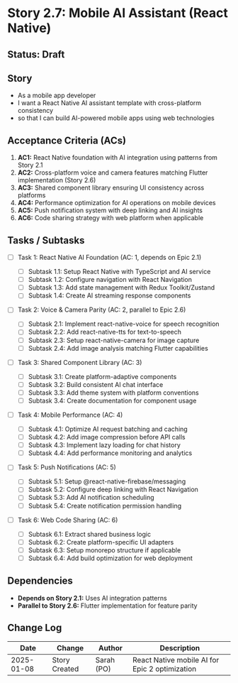# Story 2.7: Mobile AI Assistant (React Native)

## Status: Draft

## Story

- As a mobile app developer
- I want a React Native AI assistant template with cross-platform consistency
- so that I can build AI-powered mobile apps using web technologies

## Acceptance Criteria (ACs)

1. **AC1:** React Native foundation with AI integration using patterns from
   Story 2.1
2. **AC2:** Cross-platform voice and camera features matching Flutter
   implementation (Story 2.6)
3. **AC3:** Shared component library ensuring UI consistency across platforms
4. **AC4:** Performance optimization for AI operations on mobile devices
5. **AC5:** Push notification system with deep linking and AI insights
6. **AC6:** Code sharing strategy with web platform when applicable

## Tasks / Subtasks

- [ ] Task 1: React Native AI Foundation (AC: 1, depends on Epic 2.1)

  - [ ] Subtask 1.1: Setup React Native with TypeScript and AI service
  - [ ] Subtask 1.2: Configure navigation with React Navigation
  - [ ] Subtask 1.3: Add state management with Redux Toolkit/Zustand
  - [ ] Subtask 1.4: Create AI streaming response components

- [ ] Task 2: Voice & Camera Parity (AC: 2, parallel to Epic 2.6)

  - [ ] Subtask 2.1: Implement react-native-voice for speech recognition
  - [ ] Subtask 2.2: Add react-native-tts for text-to-speech
  - [ ] Subtask 2.3: Setup react-native-camera for image capture
  - [ ] Subtask 2.4: Add image analysis matching Flutter capabilities

- [ ] Task 3: Shared Component Library (AC: 3)

  - [ ] Subtask 3.1: Create platform-adaptive components
  - [ ] Subtask 3.2: Build consistent AI chat interface
  - [ ] Subtask 3.3: Add theme system with platform conventions
  - [ ] Subtask 3.4: Create documentation for component usage

- [ ] Task 4: Mobile Performance (AC: 4)

  - [ ] Subtask 4.1: Optimize AI request batching and caching
  - [ ] Subtask 4.2: Add image compression before API calls
  - [ ] Subtask 4.3: Implement lazy loading for chat history
  - [ ] Subtask 4.4: Add performance monitoring and analytics

- [ ] Task 5: Push Notifications (AC: 5)

  - [ ] Subtask 5.1: Setup @react-native-firebase/messaging
  - [ ] Subtask 5.2: Configure deep linking with React Navigation
  - [ ] Subtask 5.3: Add AI notification scheduling
  - [ ] Subtask 5.4: Create notification permission handling

- [ ] Task 6: Web Code Sharing (AC: 6)
  - [ ] Subtask 6.1: Extract shared business logic
  - [ ] Subtask 6.2: Create platform-specific UI adapters
  - [ ] Subtask 6.3: Setup monorepo structure if applicable
  - [ ] Subtask 6.4: Add build optimization for web deployment

## Dependencies

- **Depends on Story 2.1:** Uses AI integration patterns
- **Parallel to Story 2.6:** Flutter implementation for feature parity

## Change Log

| Date       | Change        | Author     | Description                                    |
| ---------- | ------------- | ---------- | ---------------------------------------------- |
| 2025-01-08 | Story Created | Sarah (PO) | React Native mobile AI for Epic 2 optimization |
